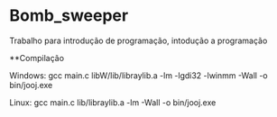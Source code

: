 # Bomb_sweeper
Trabalho para introdução de programação, intodução a programação 

**Compilação 

Windows:
gcc main.c libW/lib/libraylib.a -lm -lgdi32 -lwinmm -Wall -o bin/jooj.exe

Linux:
gcc main.c lib/libraylib.a -lm -Wall -o bin/jooj.exe




